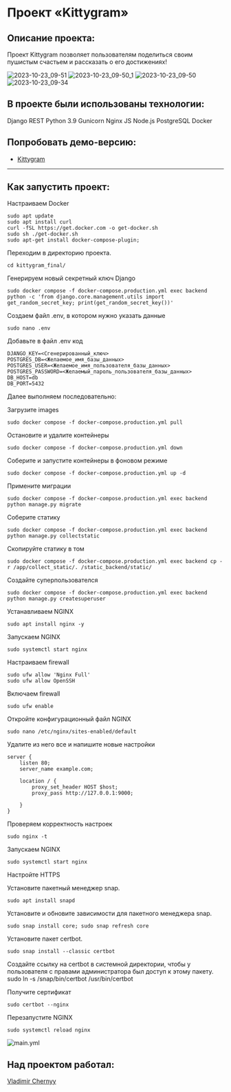 #  Проект «Kittygram»

## Описание проекта:

Проект Kittygram позволяет пользователям поделиться своим пушистым счастьем и рассказать о его достижениях!

![2023-10-23_09-51](https://github.com/VladimirChernyy/kittygram_final/assets/116533449/39fba145-5567-443b-bfb6-a108800b9427)
![2023-10-23_09-50_1](https://github.com/VladimirChernyy/kittygram_final/assets/116533449/13b622d1-3001-47b3-9011-dd33272c4a4c)
![2023-10-23_09-50](https://github.com/VladimirChernyy/kittygram_final/assets/116533449/068bfc85-b7f4-4832-b844-0dd5bb0543cd)
![2023-10-23_09-34](https://github.com/VladimirChernyy/kittygram_final/assets/116533449/b86eec41-09dd-4b2b-9d7c-a4e029e6fab6)


## В проекте были использованы технологии:
Django REST
Python 3.9
Gunicorn
Nginx
JS
Node.js
PostgreSQL
Docker

## Попробовать демо-версию:
* [Kittygram](https://ya-kittygram.ddns.net)
---

## Как запустить проект:

 Настраиваем Docker
``` 
sudo apt update
sudo apt install curl
curl -fSL https://get.docker.com -o get-docker.sh
sudo sh ./get-docker.sh
sudo apt-get install docker-compose-plugin;
``` 
Переходим в директорию проекта.
``` 
cd kittygram_final/
``` 
Генерируем новый секретный ключ Django

```
sudo docker compose -f docker-compose.production.yml exec backend python -c 'from django.core.management.utils import get_random_secret_key; print(get_random_secret_key())'
```

Создаем файл .env, в котором нужно указать данные

``` 
sudo nano .env
```
Добавьте в файл .env код  

```
DJANGO_KEY=<Сгенерированный_ключ>
POSTGRES_DB=<Желаемое_имя_базы_данных>
POSTGRES_USER=<Желаемое_имя_пользователя_базы_данных>
POSTGRES_PASSWORD=<Желаемый_пароль_пользователя_базы_данных>
DB_HOST=db
DB_PORT=5432
```
Далее выполняем последовательно:

Загрузите images
```
sudo docker compose -f docker-compose.production.yml pull
```
Остановите и удалите контейнеры 
```
sudo docker compose -f docker-compose.production.yml down
```
Соберите и запустите контейнеры в фоновом режиме
```
sudo docker compose -f docker-compose.production.yml up -d
```
Примените миграции
```
sudo docker compose -f docker-compose.production.yml exec backend python manage.py migrate
```
Соберите статику
```
sudo docker compose -f docker-compose.production.yml exec backend python manage.py collectstatic
```
Скопируйте статику в том
```
sudo docker compose -f docker-compose.production.yml exec backend cp -r /app/collect_static/. /static_backend/static/
```
Создайте суперпользователся
```
sudo docker compose -f docker-compose.production.yml exec backend python manage.py createsuperuser
```



Устанавливаем NGINX
```
sudo apt install nginx -y
```
Запускаем NGINX
```
sudo systemctl start nginx
```
Настраиваем firewall
```
sudo ufw allow 'Nginx Full'
sudo ufw allow OpenSSH
```
Включаем firewall
```
sudo ufw enable
```
Откройте конфигурационный файл NGINX
```
sudo nano /etc/nginx/sites-enabled/default
```
Удалите из него все и напишите новые настройки
```
server {
    listen 80;
    server_name example.com;
    
    location / {
        proxy_set_header HOST $host;
        proxy_pass http://127.0.0.1:9000;

    }
}
```

Проверяем корректность настроек
```
sudo nginx -t
```
Запускаем NGINX
```
sudo systemctl start nginx
```

Настройте HTTPS


Установите пакетный менеджер snap.
```
sudo apt install snapd
```
Установите и обновите зависимости для пакетного менеджера snap.
```
sudo snap install core; sudo snap refresh core
```
Установите пакет certbot.
```
sudo snap install --classic certbot
```
Создайте ссылку на certbot в системной директории, чтобы у пользователя с правами администратора был доступ к этому пакету.
sudo ln -s /snap/bin/certbot /usr/bin/certbot

Получите сертификат 
```
sudo certbot --nginx
```
Перезапустите NGINX
```
sudo systemctl reload nginx
```



![main.yml](https://github.com/vladimirchernyy/kittygram_final/actions/workflows/main.yml/badge.svg)

## Над проектом работал:
[Vladimir Chernyy](https://github.com/VladimirChernyy)